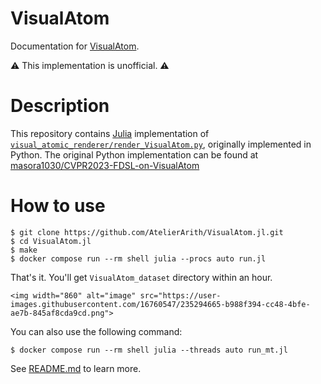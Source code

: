 # VisualAtom

Documentation for [VisualAtom](https://github.com/AtelierArith/VisualAtom.jl).

⚠ This implementation is unofficial. ⚠

# Description

This repository contains [Julia](https://julialang.org/) implementation of [`visual_atomic_renderer/render_VisualAtom.py`](https://github.com/masora1030/CVPR2023-FDSL-on-VisualAtom/blob/47de71748abde6bd6568ee6e045ea23a047636da/visual_atomic_renderer/render_VisualAtom.py#L1-L130), originally implemented in Python. The original Python implementation can be found at [masora1030/CVPR2023-FDSL-on-VisualAtom](https://github.com/masora1030/CVPR2023-FDSL-on-VisualAtom)

# How to use

```console
$ git clone https://github.com/AtelierArith/VisualAtom.jl.git
$ cd VisualAtom.jl
$ make
$ docker compose run --rm shell julia --procs auto run.jl
```

That's it. You'll get `VisualAtom_dataset` directory within an hour.

```@raw html
<img width="860" alt="image" src="https://user-images.githubusercontent.com/16760547/235294665-b988f394-cc48-4bfe-ae7b-845af8cda9cd.png">
```

You can also use the following command:

```console
$ docker compose run --rm shell julia --threads auto run_mt.jl
```

See [README.md](https://github.com/AtelierArith/VisualAtom.jl/blob/main/README.md) to learn more.
